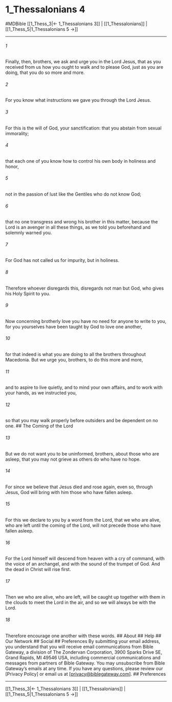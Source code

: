 # 1_Thessalonians 4
#MDBible
[[1_Thess_3|← 1_Thessalonians 3]] | [[1_Thessalonians]] | [[1_Thess_5|1_Thessalonians 5 →]]

***






###### 1 


Finally, then, brothers, we ask and urge you in the Lord Jesus, that as you received from us how you ought to walk and to please God, just as you are doing, that you do so more and more. 





###### 2 


For you know what instructions we gave you through the Lord Jesus. 





###### 3 


For this is the will of God, your sanctification: that you abstain from sexual immorality; 





###### 4 


that each one of you know how to control his own body in holiness and honor, 





###### 5 


not in the passion of lust like the Gentiles who do not know God; 





###### 6 


that no one transgress and wrong his brother in this matter, because the Lord is an avenger in all these things, as we told you beforehand and solemnly warned you. 





###### 7 


For God has not called us for impurity, but in holiness. 





###### 8 


Therefore whoever disregards this, disregards not man but God, who gives his Holy Spirit to you. 





###### 9 


Now concerning brotherly love you have no need for anyone to write to you, for you yourselves have been taught by God to love one another, 





###### 10 


for that indeed is what you are doing to all the brothers throughout Macedonia. But we urge you, brothers, to do this more and more, 





###### 11 


and to aspire to live quietly, and to mind your own affairs, and to work with your hands, as we instructed you, 





###### 12 


so that you may walk properly before outsiders and be dependent on no one. ## The Coming of the Lord 





###### 13 


But we do not want you to be uninformed, brothers, about those who are asleep, that you may not grieve as others do who have no hope. 





###### 14 


For since we believe that Jesus died and rose again, even so, through Jesus, God will bring with him those who have fallen asleep. 





###### 15 


For this we declare to you by a word from the Lord, that we who are alive, who are left until the coming of the Lord, will not precede those who have fallen asleep. 





###### 16 


For the Lord himself will descend from heaven with a cry of command, with the voice of an archangel, and with the sound of the trumpet of God. And the dead in Christ will rise first. 





###### 17 


Then we who are alive, who are left, will be caught up together with them in the clouds to meet the Lord in the air, and so we will always be with the Lord. 





###### 18 


Therefore encourage one another with these words. ## About ## Help ## Our Network ## Social ## Preferences By submitting your email address, you understand that you will receive email communications from Bible Gateway, a division of The Zondervan Corporation, 3900 Sparks Drive SE, Grand Rapids, MI 49546 USA, including commercial communications and messages from partners of Bible Gateway. You may unsubscribe from Bible Gateway&rsquo;s emails at any time. If you have any questions, please review our [Privacy Policy] or email us at [privacy@biblegateway.com]. ## Preferences

***

[[1_Thess_3|← 1_Thessalonians 3]] | [[1_Thessalonians]] | [[1_Thess_5|1_Thessalonians 5 →]]
